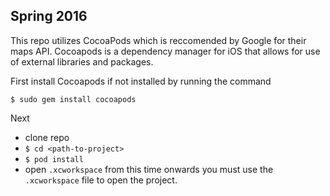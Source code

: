 ## Spring 2016

This repo utilizes CocoaPods which is reccomended by Google for their maps API.
Cocoapods is a dependency manager for iOS that allows for use of external libraries and packages.

First install Cocoapods if not installed by running the command 

`$ sudo gem install cocoapods`

Next

* clone repo
* `$ cd <path-to-project>`
* `$ pod install`
* open `.xcworkspace` from this time onwards you must use the `.xcworkspace` file to open the project.
